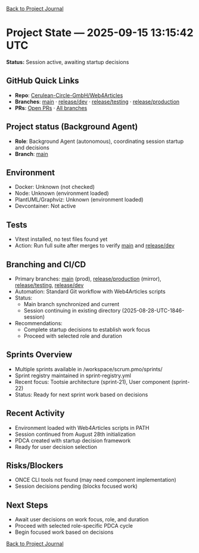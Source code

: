 [Back to Project Journal](../)

# Project State — 2025-09-15 13:15:42 UTC

**Status:** Session active, awaiting startup decisions

## GitHub Quick Links
- **Repo**: [Cerulean-Circle-GmbH/Web4Articles](https://github.com/Cerulean-Circle-GmbH/Web4Articles)
- **Branches**: [main](https://github.com/Cerulean-Circle-GmbH/Web4Articles/tree/main) · [release/dev](https://github.com/Cerulean-Circle-GmbH/Web4Articles/tree/release/dev) · [release/testing](https://github.com/Cerulean-Circle-GmbH/Web4Articles/tree/release/testing) · [release/production](https://github.com/Cerulean-Circle-GmbH/Web4Articles/tree/release/production)
- **PRs**: [Open PRs](https://github.com/Cerulean-Circle-GmbH/Web4Articles/pulls) · [All branches](https://github.com/Cerulean-Circle-GmbH/Web4Articles/branches)

## Project status (Background Agent)
- **Role**: Background Agent (autonomous), coordinating session startup and decisions
- **Branch**: [main](https://github.com/Cerulean-Circle-GmbH/Web4Articles/tree/main)

## Environment
- Docker: Unknown (not checked)
- Node: Unknown (environment loaded)
- PlantUML/Graphviz: Unknown (environment loaded)
- Devcontainer: Not active

## Tests
- Vitest installed, no test files found yet
- Action: Run full suite after merges to verify [main](https://github.com/Cerulean-Circle-GmbH/Web4Articles/tree/main) and [release/dev](https://github.com/Cerulean-Circle-GmbH/Web4Articles/tree/release/dev)

## Branching and CI/CD
- Primary branches: [main](https://github.com/Cerulean-Circle-GmbH/Web4Articles/tree/main) (prod), [release/production](https://github.com/Cerulean-Circle-GmbH/Web4Articles/tree/release/production) (mirror), [release/testing](https://github.com/Cerulean-Circle-GmbH/Web4Articles/tree/release/testing), [release/dev](https://github.com/Cerulean-Circle-GmbH/Web4Articles/tree/release/dev)
- Automation: Standard Git workflow with Web4Articles scripts
- Status:
  - Main branch synchronized and current
  - Session continuing in existing directory (2025-08-28-UTC-1846-session)
- Recommendations:
  - Complete startup decisions to establish work focus
  - Proceed with selected role and duration

## Sprints Overview
- Multiple sprints available in /workspace/scrum.pmo/sprints/
- Sprint registry maintained in sprint-registry.yml
- Recent focus: Tootsie architecture (sprint-21), User component (sprint-22)
- Status: Ready for next sprint work based on decisions

## Recent Activity
- Environment loaded with Web4Articles scripts in PATH
- Session continued from August 28th initialization  
- PDCA created with startup decision framework
- Ready for user decision selection

## Risks/Blockers
- ONCE CLI tools not found (may need component implementation)
- Session decisions pending (blocks focused work)

## Next Steps
- Await user decisions on work focus, role, and duration
- Proceed with selected role-specific PDCA cycle
- Begin focused work based on decisions

[Back to Project Journal](../)